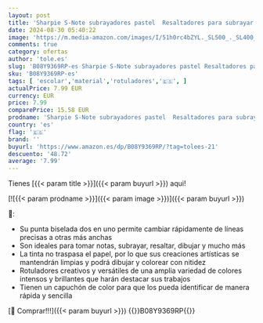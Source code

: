 ```yaml
---
layout: post
title: 'Sharpie S-Note subrayadores pastel  Resaltadores para subrayar  escribir  dibujar y mucho más  Punta biselada  colores pasteles surtidos  12 rotuladores  material escolar ideal'
date: 2024-08-30 05:40:22
image: 'https://m.media-amazon.com/images/I/51h0rc4bZYL._SL500_._SL400_.jpg'
comments: true
category: ofertas
author: 'tole.es'
slug: 'B08Y9369RP-es Sharpie S-Note subrayadores pastel Resaltadores para...'
sku: 'B08Y9369RP-es'
tags: [ 'escolar','material','rotuladores','🇪🇸', ]
actualPrice: 7.99 EUR
currency: EUR
price: 7.99
comparePrice: 15.58 EUR
prodname: 'Sharpie S-Note subrayadores pastel  Resaltadores para subrayar  escribir  dibujar y mucho más  Punta biselada  colores pasteles surtidos  12 rotuladores  material escolar ideal'
country: 'es'
flag: '🇪🇸'
brand: ''
buyurl: 'https://www.amazon.es/dp/B08Y9369RP/?tag=tolees-21'
descuento: '48.72'
average: '7.99'
---
```


Tienes [{{< param title >}}]({{< param buyurl >}}) aqui!

[![{{< param prodname >}}]({{< param image >}})]({{< param buyurl >}})

🔎:

- Su punta biselada dos en uno permite cambiar rápidamente de líneas precisas a otras más anchas
- Son ideales para tomar notas, subrayar, resaltar, dibujar y mucho más
- La tinta no traspasa el papel, por lo que sus creaciones artísticas se mantendrán limpias y podrá dibujar y colorear con nitidez
- Rotuladores creativos y versátiles de una amplia variedad de colores intensos y brillantes que harán destacar sus trabajos
- Tienen un capuchón de color para que los pueda identificar de manera rápida y sencilla

[🛒 Comprar!!!]({{< param buyurl >}})
{{<world>}}B08Y9369RP{{</world>}}
